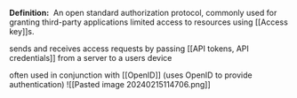 **Definition:** 
 An open standard authorization protocol, commonly used for granting third-party applications limited access to resources using [[Access key]]s.

sends and receives access requests by passing [[API tokens, API credentials]] from a server to a users device 

often used in conjunction with [[OpenID]] (uses OpenID to provide authentication)
![[Pasted image 20240215114706.png]]